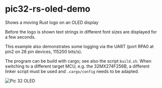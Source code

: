 # pic32-rs-oled-demo
Shows a moving Rust logo on an OLED display

Before the logo is shown text strings in different font sizes are displayed for
a few seconds.

This example also demonstrates some logging via the UART (port RPA0 at pin2 on
28 pin devices, 115200 bits/s).

The program can be build with cargo; see also the script `build.sh`.
When switching to a different target MCU, e.g. the 32MX274F256B, a different
linker script must be used and `.cargo/config` needs to be adapted.

![Pic 32 OLED](https://raw.githubusercontent.com/kiffie/pic32-rs/master/examples/i2c_oled_display/doc/pic32-oled.jpg)
